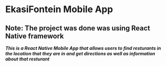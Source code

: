 # EkasiFontein Mobile App

## Note: The project was done was using React Native framework

**_This is a React Native Mobile App that allows users to find resturants in the location that they are in and get directions as well as information about that resturant_**
